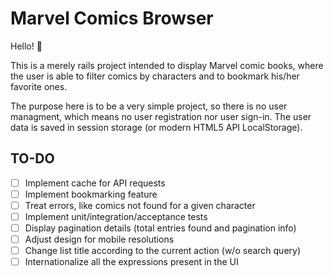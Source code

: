 # Marvel Comics Browser

Hello! 👋

This is a merely rails project intended to display Marvel comic books, where the
user is able to filter comics by characters and to bookmark his/her favorite
ones.

The purpose here is to be a very simple project, so there is no user managment,
which means no user registration nor user sign-in. The user data is saved in
session storage (or modern HTML5 API LocalStorage).

## TO-DO

- [ ] Implement cache for API requests
- [ ] Implement bookmarking feature
- [ ] Treat errors, like comics not found for a given character
- [ ] Implement unit/integration/acceptance tests
- [ ] Display pagination details (total entries found and pagination info)
- [ ] Adjust design for mobile resolutions
- [ ] Change list title according to the current action (w/o search query)
- [ ] Internationalize all the expressions present in the UI
